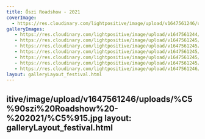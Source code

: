 ```yaml
---
title: Őszi Roadshow - 2021
coverImage:
  - https://res.cloudinary.com/lightpositive/image/upload/v1647561246/uploads/%C5%90szi%20Roadshow%20-%202021/%C5%917.jpg
galleryImages:
   - https://res.cloudinary.com/lightpositive/image/upload/v1647561244/uploads/%C5%90szi%20Roadshow%20-%202021/%C5%913.jpg
   - https://res.cloudinary.com/lightpositive/image/upload/v1647561245/uploads/%C5%90szi%20Roadshow%20-%202021/%C5%916.jpg
   - https://res.cloudinary.com/lightpositive/image/upload/v1647561245/uploads/%C5%90szi%20Roadshow%20-%202021/%C5%914.jpg
   - https://res.cloudinary.com/lightpositive/image/upload/v1647561245/uploads/%C5%90szi%20Roadshow%20-%202021/%C5%918.jpg
   - https://res.cloudinary.com/lightpositive/image/upload/v1647561245/uploads/%C5%90szi%20Roadshow%20-%202021/%C5%911.jpg
   - https://res.cloudinary.com/lightpositive/image/upload/v1647561245/uploads/%C5%90szi%20Roadshow%20-%202021/%C5%91.jpg
   - https://res.cloudinary.com/lightpositive/image/upload/v1647561246/uploads/%C5%90szi%20Roadshow%20-%202021/%C5%917.jpg
layout: galleryLayout_festival.html
---
```

itive/image/upload/v1647561246/uploads/%C5%90szi%20Roadshow%20-%202021/%C5%915.jpg
layout: galleryLayout_festival.html
---
